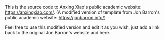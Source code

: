 This is the source code to Anxing Xiao's public academic website: https://anxingxiao.com/. (A modified version of template from Jon Barron's public academic website: https://jonbarron.info/)


Feel free to use this modified version and edit it as you wish, just add a link back to the original Jon Barron's website and here.
